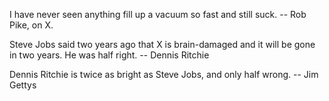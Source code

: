 
I have never seen anything fill up a vacuum so fast and still suck.
		-- Rob Pike, on X.

Steve Jobs said two years ago that X is brain-damaged and it will be
gone in two years.  He was half right.
		-- Dennis Ritchie

Dennis Ritchie is twice as bright as Steve Jobs, and only half wrong.
		-- Jim Gettys
